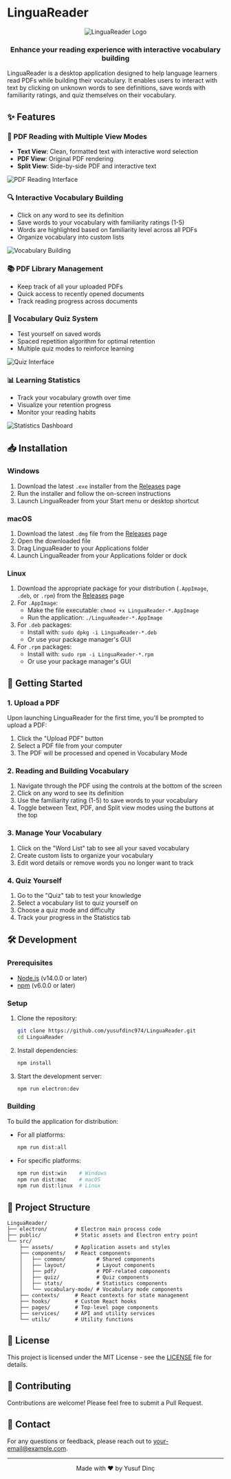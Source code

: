 # LinguaReader

<div align="center">
  <img src="/api/placeholder/200/200" alt="LinguaReader Logo" />
  <h3>Enhance your reading experience with interactive vocabulary building</h3>
</div>

LinguaReader is a desktop application designed to help language learners read PDFs while building their vocabulary. It enables users to interact with text by clicking on unknown words to see definitions, save words with familiarity ratings, and quiz themselves on their vocabulary.

## ✨ Features

### 📖 PDF Reading with Multiple View Modes
- **Text View**: Clean, formatted text with interactive word selection
- **PDF View**: Original PDF rendering
- **Split View**: Side-by-side PDF and interactive text

![PDF Reading Interface](/api/placeholder/800/400)

### 🔍 Interactive Vocabulary Building
- Click on any word to see its definition
- Save words to your vocabulary with familiarity ratings (1-5)
- Words are highlighted based on familiarity level across all PDFs
- Organize vocabulary into custom lists

![Vocabulary Building](/api/placeholder/800/400)

### 📚 PDF Library Management
- Keep track of all your uploaded PDFs
- Quick access to recently opened documents
- Track reading progress across documents

### 🎯 Vocabulary Quiz System
- Test yourself on saved words
- Spaced repetition algorithm for optimal retention
- Multiple quiz modes to reinforce learning

![Quiz Interface](/api/placeholder/800/400)

### 📊 Learning Statistics
- Track your vocabulary growth over time
- Visualize your retention progress
- Monitor your reading habits

![Statistics Dashboard](/api/placeholder/800/400)

## 📥 Installation

### Windows
1. Download the latest `.exe` installer from the [Releases](https://github.com/yusufdinc974/LinguaReader/releases) page
2. Run the installer and follow the on-screen instructions
3. Launch LinguaReader from your Start menu or desktop shortcut

### macOS
1. Download the latest `.dmg` file from the [Releases](https://github.com/yusufdinc974/LinguaReader/releases) page
2. Open the downloaded file
3. Drag LinguaReader to your Applications folder
4. Launch LinguaReader from your Applications folder or dock

### Linux
1. Download the appropriate package for your distribution (`.AppImage`, `.deb`, or `.rpm`) from the [Releases](https://github.com/yusufdinc974/LinguaReader/releases) page
2. For `.AppImage`:
   - Make the file executable: `chmod +x LinguaReader-*.AppImage`
   - Run the application: `./LinguaReader-*.AppImage`
3. For `.deb` packages:
   - Install with: `sudo dpkg -i LinguaReader-*.deb`
   - Or use your package manager's GUI
4. For `.rpm` packages:
   - Install with: `sudo rpm -i LinguaReader-*.rpm`
   - Or use your package manager's GUI

## 🚀 Getting Started

### 1. Upload a PDF

Upon launching LinguaReader for the first time, you'll be prompted to upload a PDF:

1. Click the "Upload PDF" button
2. Select a PDF file from your computer
3. The PDF will be processed and opened in Vocabulary Mode

### 2. Reading and Building Vocabulary

1. Navigate through the PDF using the controls at the bottom of the screen
2. Click on any word to see its definition
3. Use the familiarity rating (1-5) to save words to your vocabulary
4. Toggle between Text, PDF, and Split view modes using the buttons at the top

### 3. Manage Your Vocabulary

1. Click on the "Word List" tab to see all your saved vocabulary
2. Create custom lists to organize your vocabulary
3. Edit word details or remove words you no longer want to track

### 4. Quiz Yourself

1. Go to the "Quiz" tab to test your knowledge
2. Select a vocabulary list to quiz yourself on
3. Choose a quiz mode and difficulty
4. Track your progress in the Statistics tab

## 🛠️ Development

### Prerequisites

- [Node.js](https://nodejs.org/) (v14.0.0 or later)
- [npm](https://www.npmjs.com/) (v6.0.0 or later)

### Setup

1. Clone the repository:
   ```bash
   git clone https://github.com/yusufdinc974/LinguaReader.git
   cd LinguaReader
   ```

2. Install dependencies:
   ```bash
   npm install
   ```

3. Start the development server:
   ```bash
   npm run electron:dev
   ```

### Building

To build the application for distribution:

- For all platforms:
  ```bash
  npm run dist:all
  ```

- For specific platforms:
  ```bash
  npm run dist:win    # Windows
  npm run dist:mac    # macOS
  npm run dist:linux  # Linux
  ```

## 📁 Project Structure

```
LinguaReader/
├── electron/         # Electron main process code
├── public/           # Static assets and Electron entry point
└── src/
    ├── assets/       # Application assets and styles
    ├── components/   # React components
    │   ├── common/          # Shared components
    │   ├── layout/          # Layout components
    │   ├── pdf/             # PDF-related components
    │   ├── quiz/            # Quiz components
    │   ├── stats/           # Statistics components
    │   └── vocabulary-mode/ # Vocabulary mode components
    ├── contexts/     # React contexts for state management
    ├── hooks/        # Custom React hooks
    ├── pages/        # Top-level page components
    ├── services/     # API and utility services
    └── utils/        # Utility functions
```

## 📄 License

This project is licensed under the MIT License - see the [LICENSE](LICENSE) file for details.

## 🤝 Contributing

Contributions are welcome! Please feel free to submit a Pull Request.

## 📧 Contact

For any questions or feedback, please reach out to [your-email@example.com](mailto:your-email@example.com).

---

<div align="center">
  Made with ❤️ by Yusuf Dinç
</div>
